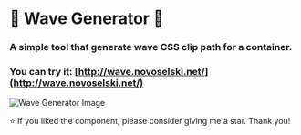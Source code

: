 # 🌊 Wave Generator 🌊
### A simple tool that generate wave CSS clip path for a container. <br/>
### You can try it: [http://wave.novoselski.net/](http://wave.novoselski.net/)
![Wave Generator Image](https://imgur.com/0I2wVh7.png)

⭐ If you liked the component, please consider giving me a star. Thank you!

